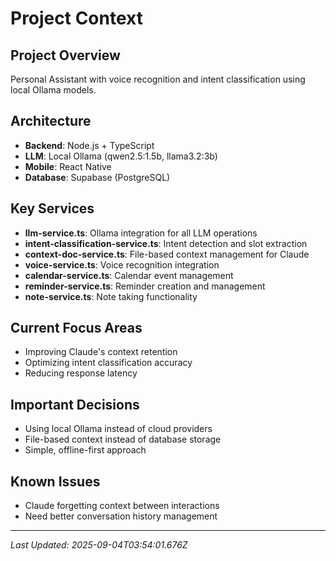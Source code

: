 # Project Context

## Project Overview
Personal Assistant with voice recognition and intent classification using local Ollama models.

## Architecture
- **Backend**: Node.js + TypeScript
- **LLM**: Local Ollama (qwen2.5:1.5b, llama3.2:3b)
- **Mobile**: React Native
- **Database**: Supabase (PostgreSQL)

## Key Services
- **llm-service.ts**: Ollama integration for all LLM operations
- **intent-classification-service.ts**: Intent detection and slot extraction
- **context-doc-service.ts**: File-based context management for Claude
- **voice-service.ts**: Voice recognition integration
- **calendar-service.ts**: Calendar event management
- **reminder-service.ts**: Reminder creation and management
- **note-service.ts**: Note taking functionality

## Current Focus Areas
- Improving Claude's context retention
- Optimizing intent classification accuracy
- Reducing response latency

## Important Decisions
- Using local Ollama instead of cloud providers
- File-based context instead of database storage
- Simple, offline-first approach

## Known Issues
- Claude forgetting context between interactions
- Need better conversation history management

---
*Last Updated: 2025-09-04T03:54:01.676Z*
